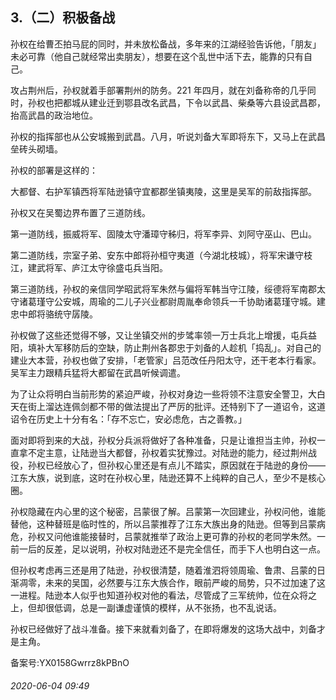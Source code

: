 ## 3.（二）积极备战
孙权在给曹丕拍马屁的同时，并未放松备战，多年来的江湖经验告诉他，「朋友」未必可靠（他自己就经常出卖朋友），想要在这个乱世中活下去，能靠的只有自己。



攻占荆州后，孙权就着手部署荆州的防务。221 年四月，就在刘备称帝的几乎同时，孙权也把都城从建业迁到鄂县改名武昌，下令以武昌、柴桑等六县设武昌郡，抬高武昌的政治地位。



孙权的指挥部也从公安城搬到武昌。八月，听说刘备大军即将东下，又马上在武昌垒砖头砌墙。



孙权的部署是这样的：



大都督、右护军镇西将军陆逊镇守宜都郡坐镇夷陵，这里是吴军的前敌指挥部。



孙权又在吴蜀边界布置了三道防线。



第一道防线，振威将军、固陵太守潘璋守秭归，将军李异、刘阿守巫山、巴山。



第二道防线，宗室子弟、安东中郎将孙桓守夷道（今湖北枝城），将军宋谦守枝江，建武将军、庐江太守徐盛屯兵当阳。



第三道防线，孙权的亲信同学昭武将军朱然与偏将军韩当守江陵，绥德将军南郡太守诸葛瑾守公安城，周瑜的二儿子兴业都尉周胤奉命领兵一千协助诸葛瑾守城。建忠中郎将骆统守孱陵。



孙权做了这些还觉得不够，又让坐镇交州的步骘率领一万士兵北上增援，屯兵益阳，填补大军移防后的空缺，防止荆州各郡忠于刘备的人趁机「捣乱」。对自己的建业大本营，孙权也做了安排，「老管家」吕范改任丹阳太守，还干老本行看家。吴军主力跟精兵猛将大都留在武昌听候调遣。



为了让众将明白当前形势的紧迫严峻，孙权对身边一些将领不注意安全警卫，大白天在街上溜达连佩剑都不带的做法提出了严厉的批评。还特别下了一道诏令，这道诏令在历史上十分有名：「存不忘亡，安必虑危，古之善教。」



面对即将到来的大战，孙权分兵派将做好了各种准备，只是让谁担当主帅，孙权一直拿不定主意，让陆逊当大都督，孙权着实犹豫过。对陆逊的能力，经过荆州战役，孙权已经放心了，但孙权心里还是有点儿不踏实，原因就在于陆逊的身份——江东大族，说到底，这时在孙权心里，陆逊还算不上纯粹的自己人，至少不是核心圈。



孙权隐藏在内心里的这个秘密，吕蒙很了解。吕蒙第一次回建业，孙权问他，谁能替他，这种替班是临时性的，所以吕蒙推荐了江东大族出身的陆逊。但等到吕蒙病危，孙权又问他谁能接替时，吕蒙就推举了政治上更可靠的孙权的老同学朱然。一前一后的反差，足以说明，孙权对陆逊还不是完全信任，而手下人也明白这一点。



但孙权考虑再三还是用了陆逊，孙权很清楚，随着淮泗将领周瑜、鲁肃、吕蒙的日渐凋零，未来的吴国，必然要与江东大族合作，眼前严峻的局势，只不过加速了这一进程。陆逊本人似乎也知道孙权对他的看法，尽管成了三军统帅，位在众将之上，但却很低调，总是一副谦虚谨慎的模样，从不张扬，也不乱说话。



孙权已经做好了战斗准备。接下来就看刘备了，在即将爆发的这场大战中，刘备才是主角。



备案号:YX0158Gwrrz8kPBnO


###### 2020-06-04 09:49
